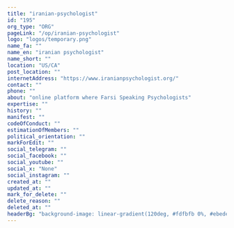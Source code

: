 ```yaml
---
title: "iranian-psychologist"
id: "195"
org_type: "ORG"
pageLink: "/op/iranian-psychologist"
logo: "logos/temporary.png"
name_fa: ""
name_en: "iranian psychologist"
name_short: ""
location: "US/CA"
post_location: ""
internetAddress: "https://www.iranianpsychologist.org/"
contact: ""
phone: ""
about: "online platform where Farsi Speaking Psychologists"
expertise: ""
history: ""
manifest: ""
codeOfConduct: ""
estimationOfMembers: ""
political_orientation: ""
markForEdit: ""
social_telegram: ""
social_facebook: ""
social_youtube: ""
social_x: "None"
social_instagram: ""
created_at: ""
updated_at: ""
mark_for_delete: ""
delete_reason: ""
deleted_at: ""
headerBg: "background-image: linear-gradient(120deg, #fdfbfb 0%, #ebedee 100%);"
---
```


